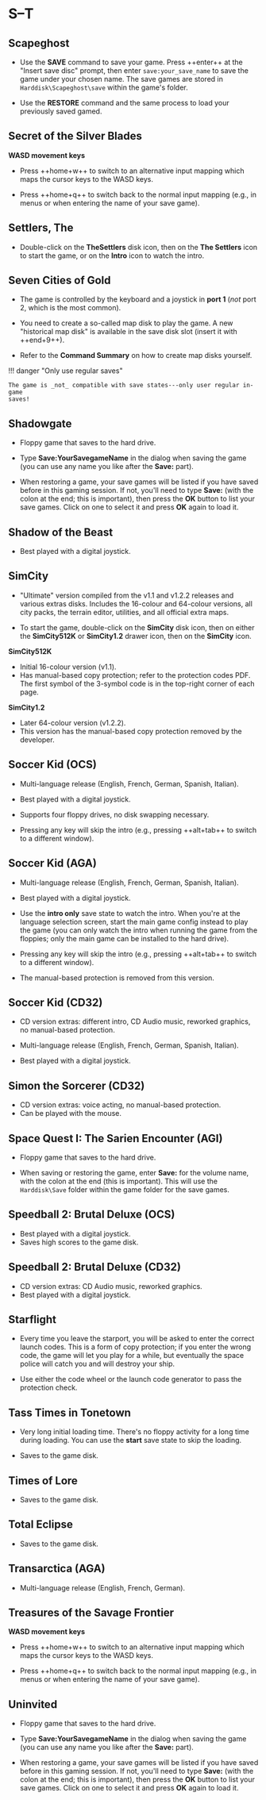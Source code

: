 # S–T

## Scapeghost

- Use the **SAVE** command to save your game. Press ++enter++ at the
  "Insert save disc" prompt, then enter `save:your_save_name` to save the
  game under your chosen name. The save games are stored in
  `Harddisk\Scapeghost\save` within the game's folder.

- Use the **RESTORE** command and the same process to load your previously
  saved gamed.


## Secret of the Silver Blades

**WASD movement keys**

- Press ++home+w++ to switch to an alternative input mapping which maps the
  cursor keys to the WASD keys.

- Press ++home+q++ to switch back to the normal input mapping (e.g., in menus
  or when entering the name of your save game).


## Settlers, The

- Double-click on the **TheSettlers** disk icon, then on the
  **The Settlers** icon to start the game, or on the **Intro** icon to watch
  the intro.


## Seven Cities of Gold

- The game is controlled by the keyboard and a joystick in **port 1** (_not_
  port 2, which is the most common).

- You need to create a so-called map disk to play the game. A new "historical map
  disk" is available in the save disk slot (insert it with ++end+9++).

- Refer to the **Command Summary** on how to create map disks yourself.

!!! danger "Only use regular saves"

    The game is _not_ compatible with save states---only user regular in-game
    saves!


## Shadowgate

- Floppy game that saves to the hard drive.

- Type **Save:YourSavegameName** in the dialog when saving the game (you can
  use any name you like after the **Save:** part).

- When restoring a game, your save games will be listed if you have
  saved before in this gaming session. If not, you'll need to type **Save:**
  (with the colon at the end; this is important), then press the **OK**
  button to list your save games. Click on one to select it and press **OK**
  again to load it.


## Shadow of the Beast

- Best played with a digital joystick.


## SimCity

- "Ultimate" version compiled from the v1.1 and v1.2.2 releases and various
  extras disks. Includes the 16-colour and 64-colour versions, all city packs,
  the terrain editor, utilities, and all official extra maps.

- To start the game, double-click on the **SimCity** disk icon, then on either
  the **SimCity512K** or  **SimCity1.2** drawer icon, then on the
  **SimCity** icon.

**SimCity512K**

- Initial 16-colour version (v1.1).
- Has manual-based copy protection; refer to the protection codes PDF. The
  first symbol of the 3-symbol code is in the top-right corner of each page.

**SimCity1.2**

- Later 64-colour version (v1.2.2).
- This version has the manual-based copy protection removed by the developer.


## Soccer Kid (OCS)

- Multi-language release (English, French, German, Spanish, Italian).

- Best played with a digital joystick.

- Supports four floppy drives, no disk swapping necessary.

- Pressing any key will skip the intro (e.g., pressing ++alt+tab++ to
  switch to a different window).


## Soccer Kid (AGA)

- Multi-language release (English, French, German, Spanish, Italian).

- Best played with a digital joystick.

- Use the **intro only** save state to watch the intro. When you're at the
  language selection screen, start the main game config instead to play the
  game (you can only watch the intro when running the game from the floppies;
  only the main game can be installed to the hard drive).

- Pressing any key will skip the intro (e.g., pressing ++alt+tab++ to
  switch to a different window).

- The manual-based protection is removed from this version.


## Soccer Kid (CD32)

- CD version extras: different intro, CD Audio music, reworked graphics, no
  manual-based protection.

- Multi-language release (English, French, German, Spanish, Italian).

- Best played with a digital joystick.


## Simon the Sorcerer (CD32)

- CD version extras: voice acting, no manual-based protection.
- Can be played with the mouse.


## Space Quest I: The Sarien Encounter (AGI)

- Floppy game that saves to the hard drive.

- When saving or restoring the game, enter **Save:** for the volume name, with
  the colon at the end (this is important). This will use the `Harddisk\Save`
  folder within the game folder for the save games.


## Speedball 2: Brutal Deluxe (OCS)

- Best played with a digital joystick.
- Saves high scores to the game disk.


## Speedball 2: Brutal Deluxe (CD32)

- CD version extras: CD Audio music, reworked graphics.
- Best played with a digital joystick.


## Starflight

- Every time you leave the starport, you will be asked to enter the correct
  launch codes. This is a form of copy protection; if you enter the wrong
  code, the game will let you play for a while, but eventually the space
  police will catch you and will destroy your ship.

- Use either the code wheel or the launch code generator to pass the
  protection check.


## Tass Times in Tonetown

- Very long initial loading time. There's no floppy activity for a long time
  during loading. You can use the **start** save state to skip the loading.

- Saves to the game disk.


## Times of Lore

- Saves to the game disk.


## Total Eclipse

- Saves to the game disk.


## Transarctica (AGA)

- Multi-language release (English, French, German).


## Treasures of the Savage Frontier

**WASD movement keys**

- Press ++home+w++ to switch to an alternative input mapping which maps the
  cursor keys to the WASD keys.

- Press ++home+q++ to switch back to the normal input mapping (e.g., in menus
  or when entering the name of your save game).


## Uninvited

- Floppy game that saves to the hard drive.

- Type **Save:YourSavegameName** in the dialog when saving the game (you can
  use any name you like after the **Save:** part).

- When restoring a game, your save games will be listed if you have
  saved before in this gaming session. If not, you'll need to type **Save:**
  (with the colon at the end; this is important), then press the **OK**
  button to list your save games. Click on one to select it and press **OK**
  again to load it.

